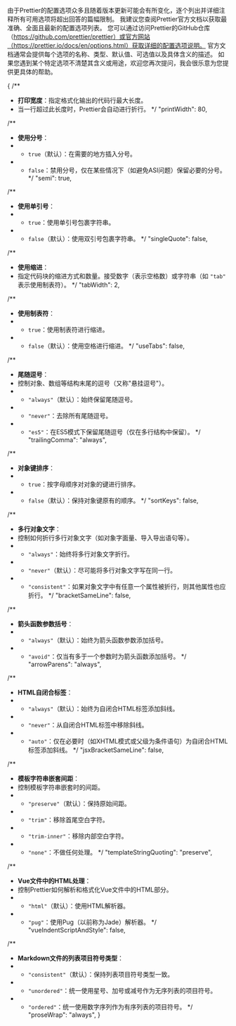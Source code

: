 由于Prettier的配置选项众多且随着版本更新可能会有所变化，逐个列出并详细注释所有可用选项将超出回答的篇幅限制。
我建议您查阅Prettier官方文档以获取最准确、全面且最新的配置选项列表。
您可以通过访问Prettier的GitHub仓库（https://github.com/prettier/prettier）或官方网站（https://prettier.io/docs/en/options.html）获取详细的配置选项说明。
官方文档通常会提供每个选项的名称、类型、默认值、可选值以及具体含义的描述。
如果您遇到某个特定选项不清楚其含义或用途，欢迎您再次提问，我会很乐意为您提供更具体的帮助。

{
/\*\*

-   **打印宽度**：指定格式化输出的代码行最大长度。
-   当一行超过此长度时，Prettier会自动进行折行。
    \*/
    "printWidth": 80,

/\*\*

-   **使用分号**：
-   -   `true`（默认）：在需要的地方插入分号。
-   -   `false`：禁用分号，仅在某些情况下（如避免ASI问题）保留必要的分号。
        \*/
        "semi": true,

/\*\*

-   **使用单引号**：
-   -   `true`：使用单引号包裹字符串。
-   -   `false`（默认）：使用双引号包裹字符串。
        \*/
        "singleQuote": false,

/\*\*

-   **使用缩进**：
-   指定代码块的缩进方式和数量。接受数字（表示空格数）或字符串（如 `"tab"` 表示使用制表符）。
    \*/
    "tabWidth": 2,

/\*\*

-   **使用制表符**：
-   -   `true`：使用制表符进行缩进。
-   -   `false`（默认）：使用空格进行缩进。
        \*/
        "useTabs": false,

/\*\*

-   **尾随逗号**：
-   控制对象、数组等结构末尾的逗号（又称"悬挂逗号"）。
-   -   `"always"`（默认）：始终保留尾随逗号。
-   -   `"never"`：去除所有尾随逗号。
-   -   `"es5"`：在ES5模式下保留尾随逗号（仅在多行结构中保留）。
        \*/
        "trailingComma": "always",

/\*\*

-   **对象键排序**：
-   -   `true`：按字母顺序对对象的键进行排序。
-   -   `false`（默认）：保持对象键原有的顺序。
        \*/
        "sortKeys": false,

/\*\*

-   **多行对象文字**：
-   控制如何折行多行对象文字（如对象字面量、导入导出语句等）。
-   -   `"always"`：始终将多行对象文字折行。
-   -   `"never"`（默认）：尽可能将多行对象文字写在同一行。
-   -   `"consistent"`：如果对象文字中有任意一个属性被折行，则其他属性也应折行。
        \*/
        "bracketSameLine": false,

/\*\*

-   **箭头函数参数括号**：
-   -   `"always"`（默认）：始终为箭头函数参数添加括号。
-   -   `"avoid"`：仅当有多于一个参数时为箭头函数添加括号。
        \*/
        "arrowParens": "always",

/\*\*

-   **HTML自闭合标签**：
-   -   `"always"`（默认）：始终为自闭合HTML标签添加斜线。
-   -   `"never"`：从自闭合HTML标签中移除斜线。
-   -   `"auto"`：仅在必要时（如XHTML模式或父级为条件语句）为自闭合HTML标签添加斜线。
        \*/
        "jsxBracketSameLine": false,

/\*\*

-   **模板字符串嵌套间距**：
-   控制模板字符串嵌套时的间距。
-   -   `"preserve"`（默认）：保持原始间距。
-   -   `"trim"`：移除首尾空白字符。
-   -   `"trim-inner"`：移除内部空白字符。
-   -   `"none"`：不做任何处理。
        \*/
        "templateStringQuoting": "preserve",

/\*\*

-   **Vue文件中的HTML处理**：
-   控制Prettier如何解析和格式化Vue文件中的HTML部分。
-   -   `"html"`（默认）：使用HTML解析器。
-   -   `"pug"`：使用Pug（以前称为Jade）解析器。
        \*/
        "vueIndentScriptAndStyle": false,

/\*\*

-   **Markdown文件的列表项目符号类型**：
-   -   `"consistent"`（默认）：保持列表项目符号类型一致。
-   -   `"unordered"`：统一使用星号、加号或减号作为无序列表的项目符号。
-   -   `"ordered"`：统一使用数字序列作为有序列表的项目符号。
        \*/
        "proseWrap": "always",
        }
